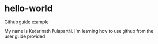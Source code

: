 # hello-world
Github guide example

My name is Kedarinath Pulaparthi. I'm learning how to use github from the user guide provided
